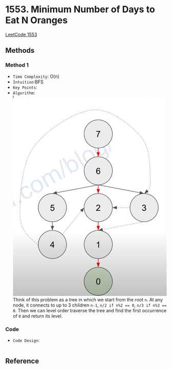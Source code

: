 # 1553. Minimum Number of Days to Eat N Oranges

[LeetCode 1553](https://leetcode.com/problems/minimum-number-of-days-to-eat-n-oranges/)


## Methods

### Method 1
* `Time Complexity`:  O(n)
* `Intuition`:BFS
* `Key Points`: 
* `Algorithm`: 
![](../../../Image/Minimun_Number_of_Days_to_Eat_N_Oranges.png)
Think of this problem as a tree in which we start from the root `n`. At any node, it connects to up to 3 children `n-1`, `n/2 if n%2 == 0`, `n/3 if n%3 == 0`. Then we can level order traverse the tree and find the first occurrence of `0` and return its level.
### Code
* `Code Design`: 
```java


```


## Reference